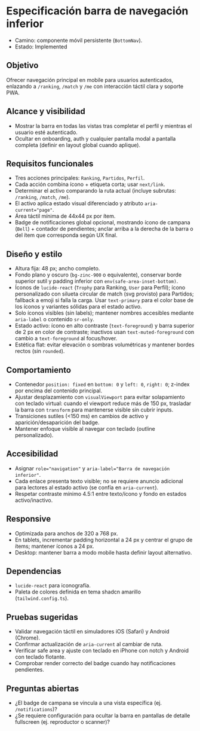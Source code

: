# Especificación barra de navegación inferior

- Camino: componente móvil persistente (`BottomNav`).
- Estado: Implemented

## Objetivo
Ofrecer navegación principal en mobile para usuarios autenticados, enlazando a `/ranking`, `/match` y `/me` con interacción táctil clara y soporte PWA.

## Alcance y visibilidad
- Mostrar la barra en todas las vistas tras completar el perfil y mientras el usuario esté autenticado.
- Ocultar en onboarding, auth y cualquier pantalla modal a pantalla completa (definir en layout global cuando aplique).

## Requisitos funcionales
- Tres acciones principales: `Ranking`, `Partidos`, `Perfil`.
- Cada acción combina ícono + etiqueta corta; usar `next/link`.
- Determinar el activo comparando la ruta actual (incluye subrutas: `/ranking`, `/match`, `/me`).
- El activo aplica estado visual diferenciado y atributo `aria-current="page"`.
- Área táctil mínima de 44x44 px por ítem.
- Badge de notificaciones global opcional, mostrando ícono de campana (`Bell`) + contador de pendientes; anclar arriba a la derecha de la barra o del ítem que corresponda según UX final.

## Diseño y estilo
- Altura fija: 48 px; ancho completo.
- Fondo plano y oscuro (`bg-zinc-900` o equivalente), conservar borde superior sutil y padding inferior con `env(safe-area-inset-bottom)`.
- Íconos de `lucide-react` (`Trophy` para Ranking, `User` para Perfil); ícono personalizado con silueta circular de match (svg provisto) para Partidos; fallback a emoji si falla la carga. Usar `text-primary` para el color base de los íconos y variantes sólidas para el estado activo.
- Solo íconos visibles (sin labels); mantener nombres accesibles mediante `aria-label` o contenido `sr-only`.
- Estado activo: ícono en alto contraste (`text-foreground`) y barra superior de 2 px en color de contraste; inactivos usan `text-muted-foreground` con cambio a `text-foreground` al focus/hover.
- Estética flat: evitar elevación o sombras volumétricas y mantener bordes rectos (sin `rounded`).

## Comportamiento
- Contenedor `position: fixed` en `bottom: 0` y `left: 0`, `right: 0`; z-index por encima del contenido principal.
- Ajustar desplazamiento con `visualViewport` para evitar solapamiento con teclado virtual: cuando el viewport reduce más de 150 px, trasladar la barra con `transform` para mantenerse visible sin cubrir inputs.
- Transiciones sutiles (<150 ms) en cambios de activo y aparición/desaparición del badge.
- Mantener enfoque visible al navegar con teclado (outline personalizado).

## Accesibilidad
- Asignar `role="navigation"` y `aria-label="Barra de navegación inferior"`.
- Cada enlace presenta texto visible; no se requiere anuncio adicional para lectores al estado activo (se confía en `aria-current`).
- Respetar contraste mínimo 4.5:1 entre texto/ícono y fondo en estados activo/inactivo.

## Responsive
- Optimizada para anchos de 320 a 768 px.
- En tablets, incrementar padding horizontal a 24 px y centrar el grupo de ítems; mantener íconos a 24 px.
- Desktop: mantener barra a modo mobile hasta definir layout alternativo.

## Dependencias
- `lucide-react` para iconografía.
- Paleta de colores definida en tema shadcn amarillo (`tailwind.config.ts`).

## Pruebas sugeridas
- Validar navegación táctil en simuladores iOS (Safari) y Android (Chrome).
- Confirmar actualización de `aria-current` al cambiar de ruta.
- Verificar safe area y ajuste con teclado en iPhone con notch y Android con teclado flotante.
- Comprobar render correcto del badge cuando hay notificaciones pendientes.

## Preguntas abiertas
- ¿El badge de campana se vincula a una vista específica (ej. `/notifications`)?
- ¿Se requiere configuración para ocultar la barra en pantallas de detalle fullscreen (ej. reproductor o scanner)?
